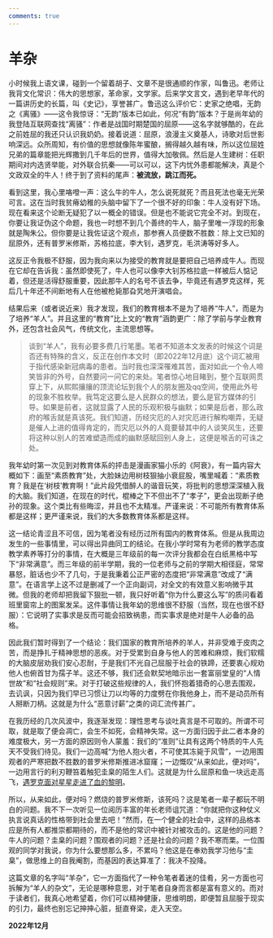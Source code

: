 ```yaml
---
comments: true
---
```

# 羊杂

小时候我上语文课，碰到一个留着胡子、文章不是很通顺的作家，叫鲁迅。老师让我背文化常识：伟大的思想家，革命家，文学家。后来学文言文，遇到老早年代的一篇讲历史的长篇，叫《史记》，享誉甚广。鲁迅这么评价它：史家之绝唱，无韵之《离骚》——这令我惊讶：“无韵”版本已如此，何况“有韵”版本？于是尚年幼的我登陆互联网查找“离骚”：作者是战国时期楚国的屈原——这名字就够酷的，在此之前姓屈的我还只认识我奶奶。接着说道：屈原，浪漫主义奠基人，诗歌对后世影响深远。众所周知，有价值的思想就像陈年蜜酿，搁得越久越有味，所以这位屈姓兄弟的篇章能把光辉撒到几千年后的世界，值得大加敬佩。然后是人生建树：任职期间对内选贤举能，对外联合抗秦——可以可以，这下内忧外患都能解决，真是个文政双全的牛人！终于到了资料的尾声：__被流放，跳江而死。__

看到这里，我心里咯噔一声：这么牛的牛人，怎么说死就死？而且死法也毫无光荣可言。这在当时我贫瘠幼稚的头脑中留下了一个很不好的印象：牛人没有好下场。现在看来这个论断无疑犯了以一概全的错误。但是也不能说它完全不对。到现在，你要让我证伪这个命题，我也一时想不到几个善终的牛人，脑子里唯一浮现的形象就是陶朱公。但你要是让我佐证这个观点，那参赛人员便数不胜数：除上文已知的屈原外，还有普罗米修斯，苏格拉底，李大钊，遇罗克，毛洪涛等好多人。

这反正令我极不舒服，因为我向来以为接受的教育就是要把自己培养成牛人。而现在它却在告诉我：虽然即使死了，牛人也可以像李大钊苏格拉底一样被后人惦记着，但还是活得舒服重要，因此那牛人的名号不该去争，毕竟还有遇罗克这样，死后几十年还不间断地有人在他被枪毙那旮旯地开演唱会。

结果后来（或者说近来）我才发现，我们的教育根本不是为了培养“牛人”，而是为了培养“羊人”。并且这里的“教育”比上文的“教育”涵韵更广：除了学前与学业教育外，还包含社会风气，传统文化，主流思想等。

> 谈到“羊人”，我有必要多费几行笔墨。笔者不知道本文发表的时候这个词是否还有特殊的含义，反正在创作本文时（即2022年12月底）这个词汇被用于指代感染新冠病毒的患者。当时我也深深罹难其苦，面对如此一个令人啼笑皆非的外号，自然要问一问它的来处。笔者惊心地目睹到，整个互联网贯穿上下，从熙熙攘攘的顶流论坛到我个人的朋友圈及qq空间，使用此外号的现象不胜枚举。我笃定这要么是人民群众的想法，要么是官方媒体的引导。如果是前者，这就显露了人民的乐观积极与幽默；如果是后者，那么政府的喉舌就是真该死。我们知道，历经灾厄的人对灾厄进行解构嘲弄，无疑是催人上进的值得肯定的，而灾厄以外的人竟要替其中的人谈笑风生，还要将这种以别人的苦难塑造而成的幽默感赋回别人身上，这便是喉舌的可诛之处。

我年幼时第一次见到对教育体系的抨击是漫画家猫小乐的《阿衰》，有一篇内容大概如下：画至“素质教育”处，大脸妹边用树枝狠抽小衰屁股，嘴里喊着：“素质教育？我是在‘树枝’教育啊！”此片段凭借醉人的谐音玩笑，将批判的思想深深植入我的大脑。我们知道，在现在的时代，棍棒之下不但出不了“孝子”，更会出现断子绝孙的现象。这个类比有些晦涩，并且也不太精准。严谨来说：不可能所有教育体系都是这样；更严谨来说，我们的大多数教育体系都是这样。

这一结论青涩且不可信，因为笔者没有经历过所有国内的教育体系。但是从我周边发生的一些事情里，可以得出异曲同工的结论。在我小学时常有为老师的教学态度教学素养等打分的事情，在大概是三年级前的每一次评分我都会在白纸黑格中写下“非常满意”。而三年级的前半学期，我的一位老师与之前的学期大相径庭，常常暴怒，脏话也少不了几句，于是我秉着公正严密的态度把“非常满意”改成了“满意”。在语言学上这不过是删减了一个正向副词，对全文的有效意义影响微乎其微。但我的老师却把我留下狠批一顿，我只好听着“你为什么要这么写”的质问看着班里窗帘上的图案发呆。这件事情让我年幼的思维很不舒服（当然，现在也很不舒服）：它说明了实事求是反而可能会招致祸患，而实事求是绝对是牛人必备的品格。

因此我们暂时得到了一个结论：我们国家的教育所培养的羊人，并非受难于皮肉之苦，而是挣扎于精神思想的恶疾。对于受累到自身与他人的苦难和麻烦，我们软糯的大脑皮层劝我们安心忍耐，于是我们不光自己屈服于社会的铁蹄，还要衷心规劝他人也俯首甘为孺子羊。这还不够，我们还会默契地暗示出一套富丽堂皇的“人情世故”和“社会规则”来。对于打破这些规律的人，我们怀抱着猎奇的心思去围观，去讥讽，只因为我们早已习惯让刀以均等的力度劈在你我他身上，而不是动员所有人掰断刀柄。这就是为什么“恶意讨薪”之类的词汇流传甚广。

在我历经的几次风波中，我逐渐发现：理性思考与谈吐真言是不可取的。所谓不可取，就是取了便会凋亡，会生不如死，会精神失常。这一方面归因于此二者本身的难度极大，另一方面的原因则令人蒙羞：我们的“准则”让具有这两个特质的牛人先天不受我们待见。我们一边高喊“为他人抱火者，不可使其冻毙于风雪”，一边用围观者的严寒把数不胜数的普罗米修斯推进冰窟窿；一边慨叹“从来如此，便对吗”，一边用言行的利刃鞭笞着触犯圭臬的陌生人们。这就是为什么屈原和鱼一块远走高飞，[遇罗克面对星星走进了血的黎明](https://baike.baidu.com/item/宣告/13132863)。

所以，从来如此，便对吗？燃烧的普罗米修斯，该死吗？这是笔者一辈子都玩不明白的问题。我不下一次听见一位阅历丰富的年长老师诅咒道：“你就把你这种仗义执言说真话的性格带到社会里去吧！”然而，在一个健全的社会中，这样的品格本应是所有人都推崇都期待的，而不是他的常识中被针对被攻击的。这是他的问题？牛人的问题？圭臬的问题？围观者的问题？还是社会的问题？我不寒而栗。一位围观的同学对我说，你为什么要想那么多，不累吗？他这是在奉劝我学习他与“圭臬”，做思维上的自我阉割，而基因的表达算准了：我决不投降。

这篇文章的名字叫“羊杂”，它一方面指代了一种令笔者着迷的佳肴，另一方面也可拆解为“羊人的杂文”，无论是哪种意思，对于笔者自身而言都是富有意义的。而对于读者们，我真心地希望着，你们可以精神健康，思维明朗，即便暂且屈服于现实的引力，最终也别忘记抻抻心脏，挺直脊梁，走入天空。

__2022年12月__